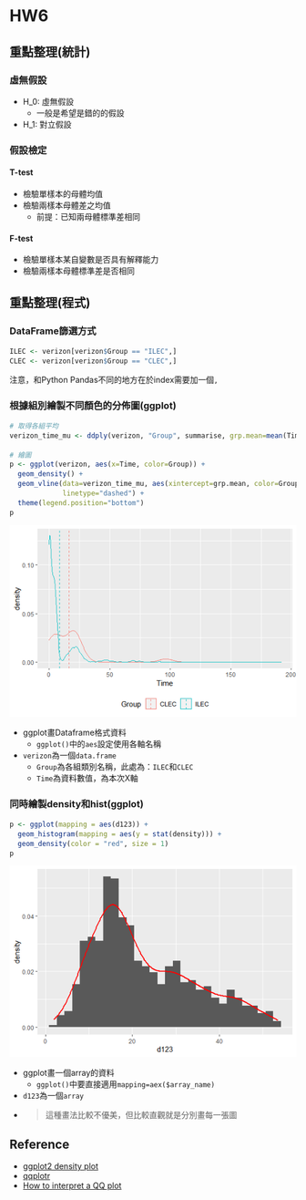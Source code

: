 # HW6

## 重點整理(統計)
### 虛無假設
+ H_0: 虛無假設
  + 一般是希望是錯的的假設
+ H_1: 對立假設


### 假設檢定
#### T-test
+ 檢驗單樣本的母體均值
+ 檢驗兩樣本母體差之均值
  + 前提：已知兩母體標準差相同

#### F-test
+ 檢驗單樣本某自變數是否具有解釋能力
+ 檢驗兩樣本母體標準差是否相同


## 重點整理(程式)
### DataFrame篩選方式
```R
ILEC <- verizon[verizon$Group == "ILEC",]
CLEC <- verizon[verizon$Group == "CLEC",]
```
注意，和Python Pandas不同的地方在於index需要加一個`,`

### 根據組別繪製不同顏色的分佈圖(ggplot)
```R
# 取得各組平均
verizon_time_mu <- ddply(verizon, "Group", summarise, grp.mean=mean(Time))

# 繪圖
p <- ggplot(verizon, aes(x=Time, color=Group)) +
  geom_density() +
  geom_vline(data=verizon_time_mu, aes(xintercept=grp.mean, color=Group),
             linetype="dashed") +
  theme(legend.position="bottom")
p
```
![](img/group_plot.png)

+ ggplot畫Dataframe格式資料
  + `ggplot()`中的`aes`設定使用各軸名稱
+ `verizon`為一個`data.frame`
  + `Group`為各組類別名稱，此處為：`ILEC`和`CLEC`
  + `Time`為資料數值，為本次X軸



### 同時繪製density和hist(ggplot)
```R
p <- ggplot(mapping = aes(d123)) +
  geom_histogram(mapping = aes(y = stat(density))) +
  geom_density(color = "red", size = 1)
p
```
![](img/density_hist_plot.png)

+ ggplot畫一個array的資料
  + `ggplot()`中要直接適用`mapping=aex($array_name)`
+ `d123`為一個`array`
+ > 這種畫法比較不優美，但比較直觀就是分別畫每一張圖




## Reference
+ [ggplot2 density plot](http://www.sthda.com/english/wiki/ggplot2-density-plot-quick-start-guide-r-software-and-data-visualization)
+ [qqplotr](https://cran.r-project.org/web/packages/qqplotr/readme/README.html)
+ [How to interpret a QQ plot](https://stats.stackexchange.com/questions/101274/how-to-interpret-a-qq-plot?fbclid=IwAR04svi9CyQe10jAcMgI9WXMjmLvuNKI9iGHFBKJ4BWLxtw6K2V4mP3J0UY)
